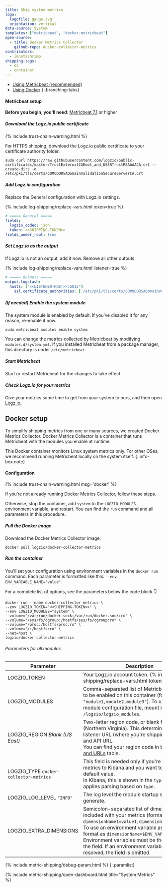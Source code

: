 ```yaml
---
title: Ship system metrics
logo:
  logofile: gauge.svg
  orientation: vertical
data-source: System
templates: ["metricbeat", "docker-metricbeat"]
open-source:
  - title: Docker Metrics Collector
    github-repo: docker-collector-metrics
contributors:
  - imnotashrimp
shipping-tags:
  - os
  - container
---
```


<!-- tabContainer:start -->
<div class="branching-container">

* [Using Metricbeat <span class="sm ital">(recommended)</span>](#metricbeat-config)
* [Using Docker](#docker-config)
{:.branching-tabs}

<!-- tab:start -->
<div id="metricbeat-config">

#### Metricbeat setup

**Before you begin, you'll need**:
[Metricbeat 7.1](https://www.elastic.co/guide/en/beats/metricbeat/7.1/metricbeat-installation.html) or higher

<div class="tasklist">

##### Download the Logz.io public certificate

{% include trust-chain-warning.html %}

For HTTPS shipping, download the Logz.io public certificate to your certificate authority folder.

```shell
sudo curl https://raw.githubusercontent.com/logzio/public-certificates/master/TrustExternalCARoot_and_USERTrustRSAAAACA.crt --create-dirs -o /etc/pki/tls/certs/COMODORSADomainValidationSecureServerCA.crt
```

##### Add Logz.io configuration

Replace the General configuration with Logz.io settings.

{% include log-shipping/replace-vars.html token=true %}

```yaml
# ===== General =====
fields:
  logzio_codec: json
  token: <<SHIPPING-TOKEN>>
fields_under_root: true
```

##### Set Logz.io as the output

If Logz.io is not an output, add it now.
Remove all other outputs.

{% include log-shipping/replace-vars.html listener=true %}

```yaml
# ===== Outputs =====
output.logstash:
  hosts: ["<<LISTENER-HOST>>:5015"]
    ssl.certificate_authorities: ['/etc/pki/tls/certs/COMODORSADomainValidationSecureServerCA.crt']
```

##### _(If needed)_ Enable the system module

The system module is enabled by default.
If you've disabled it for any reason, re-enable it now.

```shell
sudo metricbeat modules enable system
```

You can change the metrics collected by Metricbeat by modifying `modules.d/system.yml`.
If you installed Metricbeat from a package manager, this directory is under `/etc/metricbeat`.

##### Start Metricbeat

Start or restart Metricbeat for the changes to take effect.

##### Check Logz.io for your metrics

Give your metrics some time to get from your system to ours, and then open [Logz.io](https://app.logz.io/#/dashboard/kibana).

</div>

</div>
<!-- tab:end -->

<!-- tab:start -->
<div id="docker-config">

## Docker setup

To simplify shipping metrics from one or many sources,
we created Docker Metrics Collector.
Docker Metrics Collector is a container
that runs Metricbeat with the modules you enable at runtime.

This Docker container monitors Linux system metrics only.
For other OSes, we recommend running Metricbeat locally on the system itself.
{:.info-box.note}

#### Configuration

{% include trust-chain-warning.html msg='docker' %}

If you’re not already running Docker Metrics Collector, follow these steps.

Otherwise, stop the container, add
`system`
to the `LOGZIO_MODULES` environment variable,
and restart.
You can find the `run` command and all parameters
in this procedure.

<div class="tasklist">

##### Pull the Docker image

Download the Docker Metrics Collector image:

```shell
docker pull logzio/docker-collector-metrics
```

##### Run the container

You'll set your configuration using environment variables
in the `docker run` command.
Each parameter is formatted like this:
`--env ENV_VARIABLE_NAME="value"`.

For a complete list of options, see the parameters below the code block.👇

```shell
docker run --name docker-collector-metrics \
--env LOGZIO_TOKEN="<<SHIPPING-TOKEN>>" \
--env LOGZIO_MODULES="system" \
--volume="/var/run/docker.sock:/var/run/docker.sock:ro" \
--volume="/sys/fs/cgroup:/hostfs/sys/fs/cgroup:ro" \
--volume="/proc:/hostfs/proc:ro" \
--volume="/:/hostfs:ro" \
--net=host \
logzio/docker-collector-metrics
```

###### Parameters for all modules

| Parameter | Description |
|---|---|
| LOGZIO_TOKEN <span class="required-param"></span> | Your Logz.io account token. {% include log-shipping/replace-vars.html token=true %} <!-- logzio-inject:account-token --> |
| LOGZIO_MODULES <span class="required-param"></span> | Comma-separated list of Metricbeat modules to be enabled on this container (formatted as `"module1,module2,module3"`). To use a custom module configuration file, mount its folder to `/logzio/logzio_modules`. |
| LOGZIO_REGION <span class="default-param">_Blank (US East)_</span> | Two-letter region code, or blank for US East (Northern Virginia). This determines your listener URL (where you're shipping the logs to) and API URL. <br> You can find your region code in the [Regions and URLs]({{site.baseurl}}/user-guide/accounts/account-region.html#regions-and-urls) table. |
| LOGZIO_TYPE <span class="default-param">`docker-collector-metrics`</span> | This field is needed only if you're shipping metrics to Kibana and you want to override the default value. <br> In Kibana, this is shown in the `type` field. Logz.io applies parsing based on `type`. |
| LOGZIO_LOG_LEVEL <span class="default-param">`"INFO"`</span> | The log level the module startup scripts will generate. |
| LOGZIO_EXTRA_DIMENSIONS | Semicolon-separated list of dimensions to be included with your metrics (formatted as `dimensionName1=value1;dimensionName2=value2`). <br> To use an environment variable as a value, format as `dimensionName=$ENV_VAR_NAME`. Environment variables must be the only value in the field. If an environment variable can't be resolved, the field is omitted. |
{% include metric-shipping/debug-param.html %}
{:.paramlist}

{% include metric-shipping/open-dashboard.html title="System Metrics" %}

</div>

</div>
<!-- tab:end -->

</div>
<!-- tabContainer:end -->
